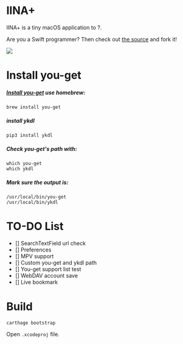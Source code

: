 # IINA+

IINA+ is a tiny macOS application to ?.


Are you a Swift programmer? Then check out [the source](https://github.com/xjbeta/iina-plus) and fork it!

![](https://i.imgur.com/AoYftGA.png)

# Install you-get

##### [Install you-get](https://github.com/soimort/you-get/blob/develop/README.md#installation) use homebrew:
```
brew install you-get
```
##### install ykdl
```
pip3 install ykdl
```
##### Check you-get's path with:
```
which you-get
which ykdl
```
##### Mark sure the output is:
```
/usr/local/bin/you-get
/usr/local/bin/ykdl
```


# TO-DO List
- [] SearchTextField url check
- [] Preferences
- [] MPV support
- [] Custom you-get and ykdl path
- [] You-get support list test
- [] WebDAV account save
- [] Live bookmark

# Build
```
carthage bootstrap
```
Open `.xcodeproj` file.